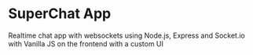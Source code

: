# SuperChat App
Realtime chat app with websockets using Node.js, Express and Socket.io with Vanilla JS on the frontend with a custom UI

